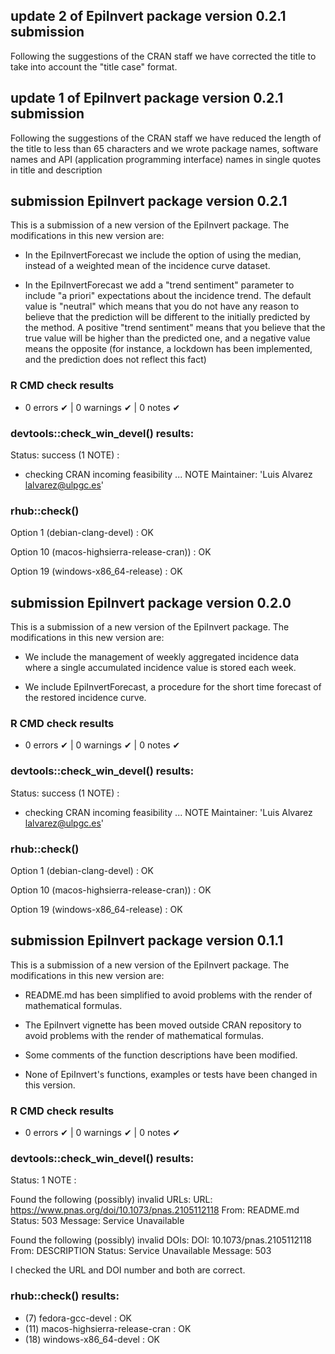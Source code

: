 ## update 2 of EpiInvert package version 0.2.1 submission

Following the suggestions of the CRAN staff we have corrected the title to take 
into account the "title case" format. 

## update 1 of EpiInvert package version 0.2.1 submission

Following the suggestions of the CRAN staff we have reduced the 
length of the title to less than 65 characters and we wrote package names, 
software names and API (application programming interface) names in single quotes 
in title and description



## submission EpiInvert package version 0.2.1

This is a submission of a new version of the EpiInvert package. The modifications in this new version are: 

* In the EpiInvertForecast we include the option of using the median, instead of
a weighted mean of the incidence curve dataset. 

* In the EpiInvertForecast we add a "trend sentiment" parameter to 
include "a priori" expectations about the incidence trend. The default value is 
"neutral" which means that you do not have any reason to believe that the prediction 
will be different to the initially predicted by the method. A positive "trend sentiment" 
means that you believe that the true value will be higher than the predicted one, 
and a negative value means the opposite (for instance, a lockdown has been implemented, 
and the prediction does not reflect this fact)

### R CMD check results
* 0 errors ✔ | 0 warnings ✔ | 0 notes ✔

### devtools::check_win_devel() results: 
Status: success (1 NOTE) : 

* checking CRAN incoming feasibility ... NOTE
Maintainer: 'Luis Alvarez <lalvarez@ulpgc.es>'

### rhub::check()

Option 1 (debian-clang-devel) : OK

Option 10 (macos-highsierra-release-cran)) : OK

Option 19 (windows-x86_64-release) : OK





## submission EpiInvert package version 0.2.0

This is a submission of a new version of the EpiInvert package. The modifications
in this new version are: 

* We include the management of weekly aggregated incidence data where a single 
accumulated incidence value is stored each week. 

* We include EpiInvertForecast, a procedure for the short time forecast of the 
restored incidence curve.

### R CMD check results
* 0 errors ✔ | 0 warnings ✔ | 0 notes ✔

### devtools::check_win_devel() results: 
Status: success (1 NOTE) : 

* checking CRAN incoming feasibility ... NOTE
Maintainer: 'Luis Alvarez <lalvarez@ulpgc.es>'


### rhub::check()

Option 1 (debian-clang-devel) : OK

Option 10 (macos-highsierra-release-cran)) : OK

Option 19 (windows-x86_64-release) : OK






## submission EpiInvert package version 0.1.1

This is a submission of a new version of the EpiInvert package. The modifications
in this new version are: 

* README.md has been simplified to avoid problems with the render of mathematical 
formulas.

* The EpiInvert vignette has been moved outside CRAN repository to avoid problems 
with the render of mathematical formulas.

* Some comments of the function descriptions have been modified.

* None of EpiInvert's functions, examples or tests have been changed in this version.

### R CMD check results
* 0 errors ✔ | 0 warnings ✔ | 0 notes ✔

### devtools::check_win_devel() results: 
Status: 1 NOTE : 

Found the following (possibly) invalid URLs:
  URL: https://www.pnas.org/doi/10.1073/pnas.2105112118
    From: README.md
    Status: 503
    Message: Service Unavailable

Found the following (possibly) invalid DOIs:
  DOI: 10.1073/pnas.2105112118
    From: DESCRIPTION
    Status: Service Unavailable
    Message: 503
    
I checked the URL and DOI number and both are correct. 

### rhub::check() results:
* (7) fedora-gcc-devel : OK
* (11) macos-highsierra-release-cran : OK
* (18) windows-x86_64-devel : OK
